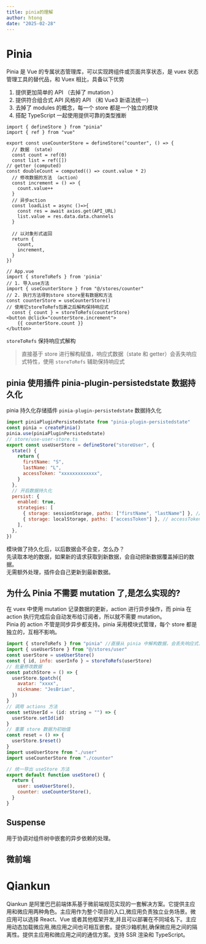 ```yaml
---
title: pinia的理解
author: htong
date: "2025-02-28"
---
```


# Pinia

Pinia 是 Vue 的专属状态管理库，可以实现跨组件或页面共享状态，是 vuex 状态管理工具的替代品，和 Vuex 相比，具备以下优势

1. 提供更加简单的 API （去掉了 mutation ）
2. 提供符合组合式 API 风格的 API （和 Vue3 新语法统一）
3. 去掉了 modules 的概念，每一个 store 都是一个独立的模块
4. 搭配 TypeScript 一起使用提供可靠的类型推断

```tsx
import { defineStore } from "pinia"
import { ref } from "vue"

export const useCounterStore = defineStore("counter", () => {
  // 数据 （state）
  const count = ref(0)
  const list = ref([])
// getter (computed)
const doubleCount = computed(() => count.value * 2)
  // 修改数据的方法 （action）
  const increment = () => {
    count.value++
  }
  // 异步action
  const loadList = async ()=>{
    const res = await axios.get(API_URL)
    list.value = res.data.data.channels
  }

  // 以对象形式返回
  return {
    count,
    increment,
  }
})

// App.vue
import { storeToRefs } from 'pinia'
// 1. 导入use方法
import { useCounterStore } from "@/stores/counter"
// 2. 执行方法得到store store里有数据和方法
const counterStore = useCounterStore()
// 使用它storeToRefs包裹之后解构保持响应式
  const { count } = storeToRefs(counterStore)
<button @click="counterStore.increment">
    {{ counterStore.count }}
</button>
```

`storeToRefs` 保持响应式解构

> 直接基于 store 进行解构赋值，响应式数据（state 和 getter）会丢失响应式特性，使用 `storeToRefs` 辅助保持响应式

## pinia 使用插件 pinia-plugin-persistedstate 数据持久化

pinia 持久化存储插件 `pinia-plugin-persistedstate` 数据持久化

```js
import piniaPluginPersistedstate from "pinia-plugin-persistedstate"
const pinia = createPinia()
pinia.use(piniaPluginPersistedstate)
// store/use-user-store.ts
export const useUserStore = defineStore("storeUser", {
  state() {
    return {
      firstName: "S",
      lastName: "L",
      accessToken: "xxxxxxxxxxxxx",
    }
  },
  // 开启数据持久化
  persist: {
    enabled: true,
    strategies: [
      { storage: sessionStorage, paths: ["firstName", "lastName"] }, // firstName 和 lastName 字段用 sessionStorage 存储
      { storage: localStorage, paths: ["accessToken"] }, // accessToken 字段用 localstorage 存储
    ],
  },
})
```

模块做了持久化后，以后数据会不会变，怎么办？  
先读取本地的数据，如果新的请求获取到新数据，会自动把新数据覆盖掉旧的数据。  
无需额外处理，插件会自己更新到最新数据。

## 为什么 Pinia 不需要 mutation 了,是怎么实现的?

在 vuex 中使用 mutation 记录数据的更新，action 进行异步操作，而 pinia 在 action 执行完成后会自动发布给订阅者，所以就不需要 mutation。  
Pinia 的 action 不管是同步异步都支持。pinia 采用模块式管理，每个 store 都是独立的，互相不影响。

```js
import { storeToRefs } from "pinia" //直接从 pinia 中解构数据，会丢失响应式， 使用 storeToRefs 可以保证解构出来的数据也是响应式的
import { useUserStore } from "@/stores/user"
const userStore = useUserStore()
const { id, info: userInfo } = storeToRefs(userStore)
// 批量修改数据
const patchStore = () => {
  userStore.$patch({
    avatar: "xxxx",
    nickname: "JesBrian",
  })
}
// 调用 actions 方法
const setUserId = (id: string = "") => {
  userStore.setId(id)
}
// 重置 store 数据为初始值
const reset = () => {
  userStore.$reset()
}
import useUserStore from "./user"
import useCounterStore from "./counter"

// 统一导出 useStore 方法
export default function useStore() {
  return {
    user: useUserStore(),
    counter: useCounterStore(),
  }
}
```

## Suspense

用于协调对组件树中嵌套的异步依赖的处理。

## 微前端

# Qiankun

Qiankun 是阿里巴巴前端体系基于微前端规范实现的一套解决方案。它提供主应用和微应用两种角色。主应用作为整个项目的入口,微应用负责独立业务场景。微应用可以选择 React、Vue 或者其他框架开发,并且可以部署在不同域名下。主应用动态加载微应用,微应用之间也可相互嵌套。提供沙箱机制,确保微应用之间的隔离性。提供主应用和微应用之间的通信方案。支持 SSR 渲染和 TypeScript。
